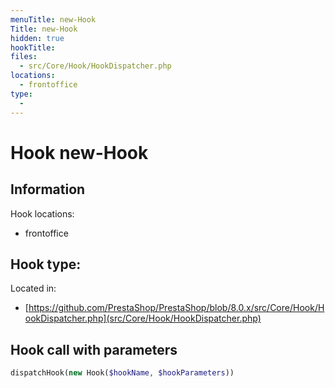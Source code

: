 ```yaml
---
menuTitle: new-Hook
Title: new-Hook
hidden: true
hookTitle: 
files:
  - src/Core/Hook/HookDispatcher.php
locations:
  - frontoffice
type:
  - 
---
```


# Hook new-Hook

## Information

Hook locations: 
  - frontoffice

Hook type: 
  - 

Located in: 
  - [https://github.com/PrestaShop/PrestaShop/blob/8.0.x/src/Core/Hook/HookDispatcher.php](src/Core/Hook/HookDispatcher.php)

## Hook call with parameters

```php
dispatchHook(new Hook($hookName, $hookParameters))
```